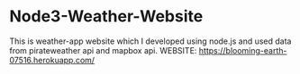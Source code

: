 # Node3-Weather-Website

This is weather-app website which I developed using node.js and used data from pirateweather api and mapbox api.
 WEBSITE: https://blooming-earth-07516.herokuapp.com/
